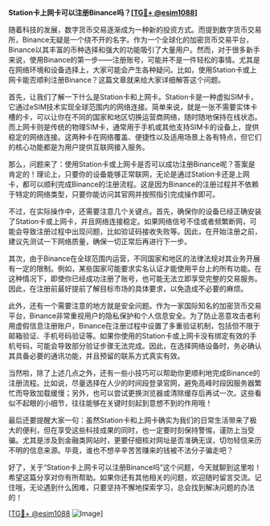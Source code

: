 **Station卡上网卡可以注册Binance吗？[[TG💪+ @esim1088](https://t.me/s/esim1088)]**

随着科技的发展，数字货币交易逐渐成为一种新的投资方式。而提到数字货币交易所，Binance无疑是一个绕不开的名字。作为一个全球化的加密货币交易平台，Binance以其丰富的币种选择和强大的功能吸引了大量用户。然而，对于很多新手来说，使用Binance的第一步——注册账号，可能并不是一件轻松的事情。尤其是在网络环境和设备选择上，大家可能会产生各种疑问。比如，使用Station卡或上网卡能否顺利注册Binance？这篇文章就来给大家详细解答这个问题。

首先，让我们了解一下什么是Station卡和上网卡。Station卡是一种虚拟SIM卡，它通过eSIM技术实现全球范围内的网络连接。简单来说，就是一张不需要实体卡槽的卡，可以让你在不同的国家和地区切换运营商网络，随时随地保持在线状态。而上网卡则是传统的物理SIM卡，通常用于手机或其他支持SIM卡的设备上，提供稳定的网络连接。这两种卡在网络覆盖、便捷性以及适用场景上各有特点，但它们的核心功能都是为用户提供互联网接入服务。

那么，问题来了：使用Station卡或上网卡是否可以成功注册Binance呢？答案是肯定的！理论上，只要你的设备能够正常联网，无论是通过Station卡还是上网卡，都可以顺利完成Binance的注册流程。这是因为Binance的注册过程并不依赖于特定的网络类型，只要你能访问其官网并按照指引完成操作即可。

不过，在实际操作中，还需要注意几个关键点。首先，确保你的设备已经正确安装了Station卡或上网卡，并且网络连接稳定。如果网络信号不佳或者频繁断网，可能会导致注册过程中出现问题，比如验证码接收失败等。因此，在开始注册之前，建议先测试一下网络质量，确保一切正常后再进行下一步。

其次，由于Binance在全球范围内运营，不同国家和地区的法律法规对其业务开展有一定的限制。例如，某些国家可能要求实名认证才能使用平台上的所有功能。在这种情况下，即使你已经成功注册了账号，也可能无法立即享受完整的交易服务。因此，在注册前最好提前了解目标市场的具体要求，以免造成不必要的麻烦。

此外，还有一个需要注意的地方就是安全问题。作为一家国际知名的加密货币交易平台，Binance非常重视用户的隐私保护和个人信息安全。为了防止恶意攻击者利用虚假信息注册账户，Binance在注册过程中设置了多重验证机制，包括但不限于邮箱验证、手机号码验证等。如果你使用的Station卡或上网卡没有绑定有效的手机号码，可能会导致部分验证步骤无法完成。因此，在选择网络设备时，务必确认其具备必要的通讯功能，并且预留的联系方式真实有效。

当然啦，除了上述几点之外，还有一些小技巧可以帮助你更顺利地完成Binance的注册流程。比如说，尽量选择在人少的时间段登录官网，避免高峰时段因服务器繁忙而导致加载缓慢；另外，也可以尝试更换浏览器或清除缓存后再试一次。这些看似不起眼的小细节，往往能够在关键时刻起到意想不到的作用哦！

最后还要提醒大家一句：虽然Station卡和上网卡确实为我们的日常生活带来了极大的便利，但在享受这些科技成果的同时，也一定要时刻保持警惕，谨防上当受骗。尤其是涉及到金融类网站时，更要仔细核对网址是否准确无误，切勿轻信来历不明的信息来源。毕竟，谁也不想辛辛苦苦赚来的钱被不法分子骗走吧？

好了，关于“Station卡上网卡可以注册Binance吗”这个问题，今天就聊到这里啦！希望这篇分享对你有所帮助。如果你还有其他相关的问题，欢迎随时留言交流。记住哦，无论遇到什么困难，只要坚持不懈地探索学习，总会找到解决问题的办法的！

[[TG💪+ @esim1088](https://t.me/s/esim1088) ![Image](https://i.postimg.cc/4NQfJmqS/Snipaste-2025-05-13-00-14-12.png)]